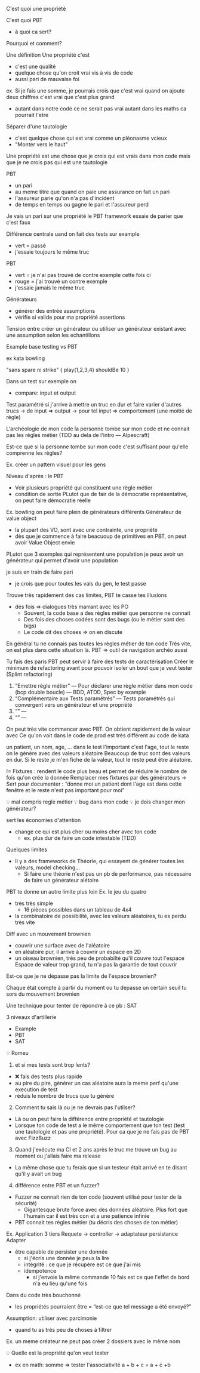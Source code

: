 
 C'est quoi une propriété

 C'est quoi PBT
 - à quoi ca sert?

 Pourquoi et comment?


 Une définition
 Une propriété c'est
 - c'est une qualité
 - quelque chose qu'on croit vrai vis à vis de code
 - aussi pari de mauvaise foi

 ex.
 Si je fais une somme, je pourrais crois que c'est vrai quand
 on ajoute deux chiffres c'est vrai que c'est plus grand
 - autant dans notre code ce ne serait pas vrai autant dans les maths ca pourrait l'etre

 Séparer d'une tautologie
 - c'est quelque chose qui est vrai comme un pléonasme vcieux
 - "Monter vers le haut"

 Une propriété est une chose que je crois qui est vrais dans mon code
 mais que je ne crois pas qui est une tautologie

 PBT
 - un pari
 - au meme titre que quand on paie une assurance on fait un pari
 - l'assureur parie qu'on n'a pas d'incident
 - de temps en temps ou gagne le pari et l'assureur perd

 Je vais un pari sur une propriété
 le PBT framework essaie de parier que c'est faux

 Différence centrale
 uand on fait des tests sur example
 - vert = passé
 - j'essaie toujours le même truc

 PBT
 - vert = je n'ai pas trouvé de contre exemple cette fois ci
 - rouge = j'ai trouvé un contre exemple
 - j'essaie jamais le même truc

 Générateurs
 - générer des entrée
 assumptions
 - vérifie si valide pour ma propriété
 assertions

 Tension entre créer un générateur
 ou utiliser un générateur existant avec une assumption
 selon les echantillons

 Example base testing vs PBT

 ex kata bowling


"sans spare ni strike" {
    play(1,2,3,4) shouldBe 10
}


 Dans un test sur exemple on
 - compare: input et output

 Test paramétré si j'arrive à mettre un truc en dur
 et faire varier d'autres trucs
 -> de input => output
 -> pour tel input => comportement (une moitié de règle)

 L'archéologie de mon code
 la personne tombe sur mon code et ne connait pas les règles métier
 (TDD au dela de l'intro — Alpescraft)

 Est-ce que si la personne tombe sur mon code
 c'est suffisant pour qu'elle comprenne les règles?

 Ex. créer un pattern visuel pour les gens

 Niveau d'après : le PBT
 - Voir plusieurs propriété qui constituent une règle métier
 - condition de sortie
 PLutot que de fair de la démocratie représentative, on peut faire démocratie réelle

 Ex. bowling on peut faire plein de générateurs différents
 Générateur de value object
 - la plupart des VO, sont avec une contrainte, une propriété
 - dès que je commence à faire beacuoup de primitives en PBT, on peut avoir Value Object envie

 PLutot que 3 exemples qui représentent une population
 je peux avoir un générateur qui permet d'avoir une population

 je suis en train de faire pari
 - je crois que pour toutes les vals du gen, le test passe

 Trouve très rapidement des cas limites, PBT te casse tes illusions
 - des fois => dialogues très marrant avec les PO
   - Souvent, la code base a des règles métier que personne ne connait
   - Des fois des choses codées sont des bugs (ou le métier sont des bigs)
   - Le code dit des choses => on en discute

 En général tu ne connais pas toutes les règles métier de ton code
 Très vite, on est plus dans cette situation là.
 PBT => outil de navigation archéo aussi

 Tu fais des paris
 PBT peut servir à faire des tests de caractérisation
 Créer le minimum de refactoring avant pour pouvoir isoler un bout que je veut tester
 (Splint refactoring)

 1. “Emettre règle métier” — Pour déclarer une règle métier dans mon code (bcp double boucle) — BDD, ATDD, Spec by example
 2. “Complémentaire aux Tests paramétrés” — Tests paramétrés qui convergent vers un générateur et une propriété
 3. “” —
 4. “” —

 On peut très vite commencer avec PBT. On obtient rapidement de la valeur avec
 Ce qu'on voit dans le code de prod est très différent au code de kata

 un patient, un nom, age, ...
 dans le test l'important c'est l'age, tout le reste on le génère avec des valeurs aléatoire
 Beaucoup de truc sont des valeurs en dur. Si le reste je m'en fiche de la valeur, tout le reste peut être aléatoire.

 != Fixtures : rendent le code plus beau et permet de réduire le nombre de fois qu'on crée la donnée
 Remplacer mes fixtures par des générateurs
 -> Sert pour documenter : “donne moi un patient dont l'age est dans cette fenêtre et le reste n'est pas important pour moi”

 💡 mal compris regle métier
 💡 bug dans mon code
 💡 je dois changer mon générateur?

 sert les économies d'attention
 - change ce qui est plus cher ou moins cher avec ton code
   - ex. plus dur de faire un code intestable (TDD)


 Quelques limites
 - Il y a des frameworks de Théorie, qui essayent de générer toutes les valeurs, model checking...
   - Si faire une théorie n'est pas un pb de performance, pas nécessaire de faire un générateur alétoire

 PBT te donne un autre limite plus loin
 Ex. le jeu du quatro
 - très très simple
   - 16 pièces possibles dans un tableau de 4x4
 - la combinatoire de possibilité, avec les valeurs aléatoires, tu es perdu très vite

 Diff avec un mouvement brownien
 - couvrir une surface avec de l'aléatoire
 - en aléatoire pur, il arrive à couvrir un espace en 2D
 - un oiseau brownien, très peu de probabilté qu'il couvre tout l'espace
 Espace de valeur trop grand, tu n'a pas la garantie de tout couvrir

 Est-ce que je ne dépasse pas la limite de l'espace brownien?

 Chaque état compte
 à partir du moment ou tu depasse un certain seuil tu sors du mouvement brownien

 Une technique pour tenter de répondre à ce pb : SAT



 3 niveaux d'artillerie
 - Example
 - PBT
 - SAT

 💡 Romeu
 1. et si mes tests sont trop lents?
   - ❌ fais des tests plus rapide
   - au pire du pire, générer un cas aléatoire aura la meme perf qu'une execution de test
   - réduis le nombre de trucs que tu génère

 2. Comment tu sais là ou je ne devrais pas l'utilser?
   - Là ou on peut faire la différence entre propriété et tautologie
   - Lorsque ton code de test a le même comportement que ton test (test une tautologie et pas une propriété). Pour ca que je ne fais pas de PBT avec FizzBuzz

 3. Quand j'exécute ma CI et 2 ans après le truc me trouve un bug au moment ou j'allais faire ma release
   - La même chose que tu ferais que si un testeur était arrivé en te disant qu'il y avait un bug


 4. différence entre PBT et un fuzzer?
   - Fuzzer ne connait rien de ton code (souvent utilisé pour tester de la sécurité)
     - Gigantesque brute force avec des données aléatoire. Plus fort que l'humain car il est très con et a une patience infinie
   - PBT connait tes règles métier (tu décris des choses de ton métier)

 Ex.
 Application 3 tiers
 Requete -> controller -> adaptateur persistance
 Adapter
 - être capable de persister une donnée
   - si j'écris une donnée je peux la lire
   - intégrité : ce que je récupère est ce que j'ai mis
   - idempotence
     - si j'envoie la même commande 10 fais est ce que l'effet de bord n'a eu lieu qu'une fois


 Dans du code très bouchonné
 - les propriétés pourraient être = “est-ce que tel message a été envoyé?”


 Assumption: utiliser avec parcimonie
 - quand tu as très peu de choses à filtrer



 Ex. un meme créateur ne peut pas créer 2 dossiers avec le même nom

 💡 Quelle est la propriété qu'on veut tester
 - ex en math: somme => tester l'associativité
 a + b + c = a + c +b



